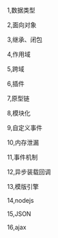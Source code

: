 1,数据类型

2,面向对象

3,继承、闭包

4,作用域

5,跨域

6,插件

7,原型链

8,模块化

9,自定义事件

10,内存泄漏

11,事件机制

12,异步装载回调

13,模版引擎

14,nodejs

15,JSON

16,ajax
